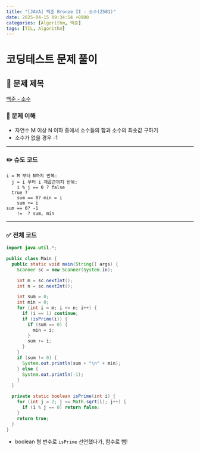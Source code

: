 ```yaml
---
title: "[JAVA] 백준 Bronze II - 소수(2581)"
date: 2025-04-15 09:34:54 +0900
categories: [Algorithm, 백준]
tags: [TIL, Algorithm]
---
```

# 코딩테스트 문제 풀이

## 📘 문제 제목
[백준 - 소수](https://www.acmicpc.net/problem/2581)

### 🧠 문제 이해
- 자연수 M 이상 N 이하 중에서 소수들의 합과 소수의 최솟값 구하기
- 소수가 없을 경우 -1

---

### ✏️ 슈도 코드

```plaintext
i = M 부터 N까지 반복:
  j = i 부터 i 제곱근까지 반복:
    i % j == 0 ? false
  true ? 
    sum == 0? min = i
    sum += i
sum == 0? -1
    !=  ? sum, min
```

---

### ✅ 전체 코드
```java
import java.util.*;

public class Main {
  public static void main(String[] args) {
    Scanner sc = new Scanner(System.in);

    int m = sc.nextInt();
    int n = sc.nextInt();

    int sum = 0;
    int min = 0;
    for (int i = m; i <= n; i++) {
      if (i == 1) continue;
      if (isPrime(i)) {
        if (sum == 0) {
          min = i;
        }
        sum += i;
      }
    }
    if (sum != 0) {
      System.out.println(sum + "\n" + min);
    } else {
      System.out.println(-1);
    }
  }

  private static boolean isPrime(int i) {
    for (int j = 2; j <= Math.sqrt(i); j++) {
      if (i % j == 0) return false;
    }
    return true;
  }
}
```

- boolean 형 변수로 `isPrime` 선언했다가, 함수로 뺌!
